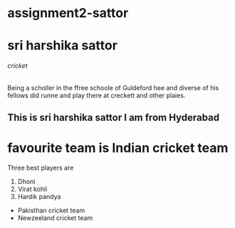 # assignment2-sattor
# sri harshika sattor
###### cricket
 Being a scholler in the ffree schoole of Guldeford hee and diverse of his fellows did runne and play there at creckett and other plaies.

**This is sri harshika sattor**
**I am from Hyderabad**
---
# favourite team is Indian cricket team
Three best players are
   1. Dhoni
   2. Virat kohli
   3. Hardik pandya
   
   * Pakisthan cricket team
   * Newzeeland cricket team
